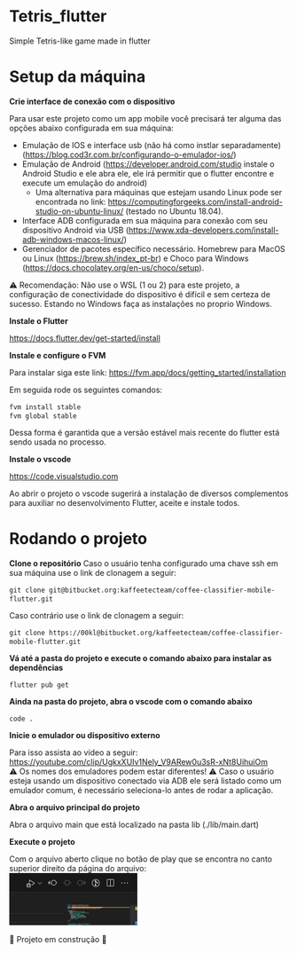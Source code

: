 # Tetris_flutter

Simple Tetris-like game made in flutter

# Setup da máquina

**Crie interface de conexão com o dispositivo**

Para usar este projeto como um app mobile você precisará ter alguma das opções abaixo configurada em sua máquina:

- Emulação de IOS e interface usb (não há como instlar separadamente) (https://blog.cod3r.com.br/configurando-o-emulador-ios/)
- Emulação de Android (https://developer.android.com/studio instale o Android Studio e ele abra ele, ele irá permitir que o flutter encontre e execute um emulação do android)
  - Uma alternativa para máquinas que estejam usando Linux pode ser encontrada no link: https://computingforgeeks.com/install-android-studio-on-ubuntu-linux/ (testado no Ubuntu 18.04).
- Interface ADB configurada em sua máquina para conexão com seu dispositivo Android via USB (https://www.xda-developers.com/install-adb-windows-macos-linux/)
- Gerenciador de pacotes específico necessário. Homebrew para MacOS ou Linux (https://brew.sh/index_pt-br) e Choco para Windows (https://docs.chocolatey.org/en-us/choco/setup).

:warning: Recomendação: Não use o WSL (1 ou 2) para este projeto, a configuração de conectividade do dispositivo é difícil e sem certeza de sucesso. Estando no Windows faça as instalações no proprio Windows.

**Instale o Flutter**

https://docs.flutter.dev/get-started/install

**Instale e configure o FVM**

Para instalar siga este link: https://fvm.app/docs/getting_started/installation

Em seguida rode os seguintes comandos:

```
fvm install stable
fvm global stable
```

Dessa forma é garantida que a versão estável mais recente do flutter está sendo usada no processo.

**Instale o vscode**

https://code.visualstudio.com

Ao abrir o projeto o vscode sugerirá a instalação de diversos complementos para auxiliar no desenvolvimento Flutter, aceite e instale todos.

# Rodando o projeto

**Clone o repositório**
Caso o usuário tenha configurado uma chave ssh em sua máquina use o link de clonagem a seguir:

```
git clone git@bitbucket.org:kaffeetecteam/coffee-classifier-mobile-flutter.git
```

Caso contrário use o link de clonagem a seguir:

```
git clone https://00kl@bitbucket.org/kaffeetecteam/coffee-classifier-mobile-flutter.git
```

**Vá até a pasta do projeto e execute o comando abaixo para instalar as dependências**

```
flutter pub get
```

**Ainda na pasta do projeto, abra o vscode com o comando abaixo**

```
code .
```

**Inicie o emulador ou dispositivo externo**

Para isso assista ao vídeo a seguir: https://youtube.com/clip/UgkxXUIv1Nely_V9ARew0u3sR-xNt8UihuiOm </br>
:warning: Os nomes dos emuladores podem estar diferentes!
:warning: Caso o usuário esteja usando um dispositivo conectado via ADB ele será listado como um emulador comum, é necessário seleciona-lo antes de rodar a aplicação.

**Abra o arquivo principal do projeto**

Abra o arquivo main que está localizado na pasta lib (./lib/main.dart)

**Execute o projeto**

Com o arquivo aberto clique no botão de play que se encontra no canto superior direito da página do arquivo:</br>
![Alt text](/assets/images/start_app_buttom.png)

:construction: Projeto em construção :construction:
